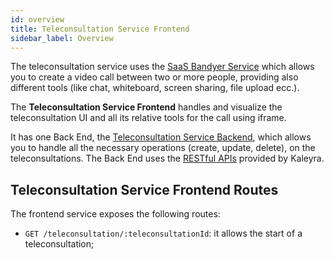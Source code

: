 ```yaml
---
id: overview
title: Teleconsultation Service Frontend
sidebar_label: Overview
---
```

The teleconsultation service uses the [SaaS Bandyer Service](https://www.bandyer.com/) which allows you to create a video call between two or more people, providing also different tools (like chat, whiteboard, screen sharing, file upload ecc.).

The **Teleconsultation Service Frontend** handles and visualize the teleconsultation UI and all its relative tools for the call using iframe.

It has one Back End, the [Teleconsultation Service Backend](../teleconsultation-service-backend/overview), which allows you to handle all the necessary operations (create, update, delete), on the teleconsultations. The Back End uses the [RESTful APIs](https://docs.bandyer.com/Bandyer-RESTAPI/) provided by Kaleyra.

## Teleconsultation Service Frontend Routes
The frontend service exposes the following routes:
 - `GET /teleconsultation/:teleconsultationId`: it allows the start of a teleconsultation;
